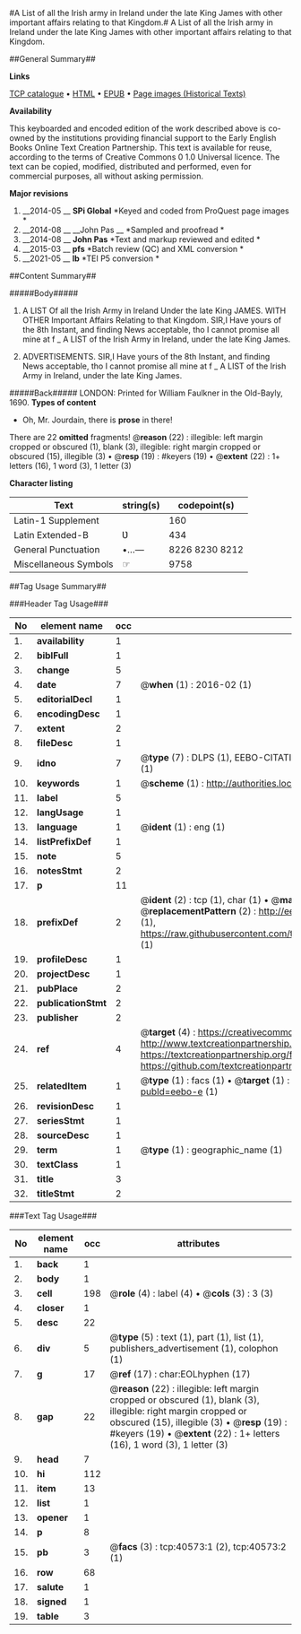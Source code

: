 #A List of all the Irish army in Ireland under the late King James with other important affairs relating to that Kingdom.#
A List of all the Irish army in Ireland under the late King James with other important affairs relating to that Kingdom.

##General Summary##

**Links**

[TCP catalogue](http://www.ota.ox.ac.uk/tcp/)  • 
[HTML](http://tei.it.ox.ac.uk/tcp/Texts-HTML/free/A48/A48641.html)  • 
[EPUB](http://tei.it.ox.ac.uk/tcp/Texts-EPUB/free/A48/A48641.epub) • 
[Page images (Historical Texts)](https://historicaltexts.jisc.ac.uk/eebo-7940444e)

**Availability**

This keyboarded and encoded edition of the work described above is co-owned by the
    institutions providing financial support to the Early English Books Online Text Creation
    Partnership. This text is available for reuse, according to the terms of  Creative Commons 0 1.0 Universal
    licence. The text can be copied, modified, distributed and performed, even for commercial
    purposes, all without asking permission.

**Major revisions**

1. __2014-05 __ __SPi Global__ *Keyed and coded from ProQuest page images *
1. __2014-08 __ __John Pas __ *Sampled and proofread *
1. __2014-08 __ __John Pas__ *Text and markup reviewed and edited *
1. __2015-03 __ __pfs__ *Batch review (QC) and XML conversion *
1. __2021-05 __ __lb__ *TEI P5 conversion *

##Content Summary##

#####Body#####

1. A LIST Of all the Irish Army in Ireland Under the late King JAMES. WITH OTHER Important Affairs Relating to that Kingdom.
SIR,I Have yours of the 8th Instant, and finding News acceptable, tho I cannot promise all mine at f
    _ A LIST of the Irish Army in Ireland, under the late King James.

1. ADVERTISEMENTS.
SIR,I Have yours of the 8th Instant, and finding News acceptable, tho I cannot promise all mine at f
    _ A LIST of the Irish Army in Ireland, under the late King James.

#####Back#####
LONDON: Printed for William Faulkner in the Old-Bayly, 1690.
**Types of content**

  * Oh, Mr. Jourdain, there is **prose** in there!

There are 22 **omitted** fragments! 
 @__reason__ (22) : illegible: left margin cropped or obscured (1), blank (3), illegible: right margin cropped or obscured (15), illegible (3)  •  @__resp__ (19) : #keyers (19)  •  @__extent__ (22) : 1+ letters (16), 1 word (3), 1 letter (3)

**Character listing**


|Text|string(s)|codepoint(s)|
|---|---|---|
|Latin-1 Supplement| |160|
|Latin Extended-B|Ʋ|434|
|General Punctuation|•…—|8226 8230 8212|
|Miscellaneous Symbols|☞|9758|

##Tag Usage Summary##

###Header Tag Usage###

|No|element name|occ|attributes|
|---|---|---|---|
|1.|__availability__|1||
|2.|__biblFull__|1||
|3.|__change__|5||
|4.|__date__|7| @__when__ (1) : 2016-02 (1)|
|5.|__editorialDecl__|1||
|6.|__encodingDesc__|1||
|7.|__extent__|2||
|8.|__fileDesc__|1||
|9.|__idno__|7| @__type__ (7) : DLPS (1), EEBO-CITATION (1), VID (1), EEBO-PROQUEST (1), STC (2), OCLC (1)|
|10.|__keywords__|1| @__scheme__ (1) : http://authorities.loc.gov/ (1)|
|11.|__label__|5||
|12.|__langUsage__|1||
|13.|__language__|1| @__ident__ (1) : eng (1)|
|14.|__listPrefixDef__|1||
|15.|__note__|5||
|16.|__notesStmt__|2||
|17.|__p__|11||
|18.|__prefixDef__|2| @__ident__ (2) : tcp (1), char (1)  •  @__matchPattern__ (2) : ([0-9\-]+):([0-9IVX]+) (1), (.+) (1)  •  @__replacementPattern__ (2) : http://eebo.chadwyck.com/downloadtiff?vid=$1&page=$2 (1), https://raw.githubusercontent.com/textcreationpartnership/Texts/master/tcpchars.xml#$1 (1)|
|19.|__profileDesc__|1||
|20.|__projectDesc__|1||
|21.|__pubPlace__|2||
|22.|__publicationStmt__|2||
|23.|__publisher__|2||
|24.|__ref__|4| @__target__ (4) : https://creativecommons.org/publicdomain/zero/1.0/ (1), http://www.textcreationpartnership.org/docs/. (1), https://textcreationpartnership.org/faq/#faq05 (1), https://github.com/textcreationpartnership (1)|
|25.|__relatedItem__|1| @__type__ (1) : facs (1)  •  @__target__ (1) : https://data.historicaltexts.jisc.ac.uk/view?pubId=eebo-e (1)|
|26.|__revisionDesc__|1||
|27.|__seriesStmt__|1||
|28.|__sourceDesc__|1||
|29.|__term__|1| @__type__ (1) : geographic_name (1)|
|30.|__textClass__|1||
|31.|__title__|3||
|32.|__titleStmt__|2||


###Text Tag Usage###

|No|element name|occ|attributes|
|---|---|---|---|
|1.|__back__|1||
|2.|__body__|1||
|3.|__cell__|198| @__role__ (4) : label (4)  •  @__cols__ (3) : 3 (3)|
|4.|__closer__|1||
|5.|__desc__|22||
|6.|__div__|5| @__type__ (5) : text (1), part (1), list (1), publishers_advertisement (1), colophon (1)|
|7.|__g__|17| @__ref__ (17) : char:EOLhyphen (17)|
|8.|__gap__|22| @__reason__ (22) : illegible: left margin cropped or obscured (1), blank (3), illegible: right margin cropped or obscured (15), illegible (3)  •  @__resp__ (19) : #keyers (19)  •  @__extent__ (22) : 1+ letters (16), 1 word (3), 1 letter (3)|
|9.|__head__|7||
|10.|__hi__|112||
|11.|__item__|13||
|12.|__list__|1||
|13.|__opener__|1||
|14.|__p__|8||
|15.|__pb__|3| @__facs__ (3) : tcp:40573:1 (2), tcp:40573:2 (1)|
|16.|__row__|68||
|17.|__salute__|1||
|18.|__signed__|1||
|19.|__table__|3||

